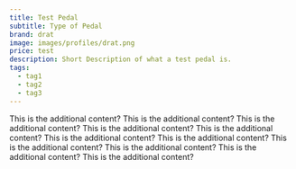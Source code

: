 ```yaml
---
title: Test Pedal
subtitle: Type of Pedal
brand: drat
image: images/profiles/drat.png
price: test
description: Short Description of what a test pedal is.
tags:
  - tag1
  - tag2
  - tag3
---
```


This is the additional content?
This is the additional content?
This is the additional content?
This is the additional content?
This is the additional content?
This is the additional content?
This is the additional content?
This is the additional content?
This is the additional content?
This is the additional content?
This is the additional content?